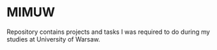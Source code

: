 # MIMUW
Repository contains projects and tasks I was required to do during my studies at University of Warsaw.
